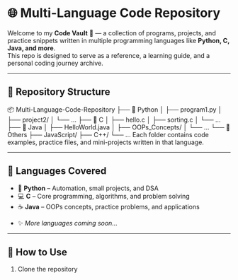 # 🌐 Multi-Language Code Repository  

Welcome to my **Code Vault** 🚀 — a collection of programs, projects, and practice snippets written in multiple programming languages like **Python, C, Java, and more**.  
This repo is designed to serve as a reference, a learning guide, and a personal coding journey archive.  

---

## 📂 Repository Structure  
📦 Multi-Language-Code-Repository
├── 📁 Python
│ ├── program1.py
│ ├── project2/
│ └── ...
├── 📁 C
│ ├── hello.c
│ ├── sorting.c
│ └── ...
├── 📁 Java
│ ├── HelloWorld.java
│ ├── OOPs_Concepts/
│ └── ...
└── 📁 Others
├── JavaScript/
├── C++/
└── ...
Each folder contains code examples, practice files, and mini-projects written in that language.

---

## 🚀 Languages Covered  

- 🐍 **Python** – Automation, small projects, and DSA  
- 💻 **C** – Core programming, algorithms, and problem solving  
- ☕ **Java** – OOPs concepts, practice problems, and applications  
<!-- ➕ **C++** – Competitive programming and STL practice  -->
<!-- 🌐 **JavaScript** – Frontend and logic building  -->
- ✨ *More languages coming soon...* 

---

## 📖 How to Use  

1. Clone the repository  
   ```bash
   
